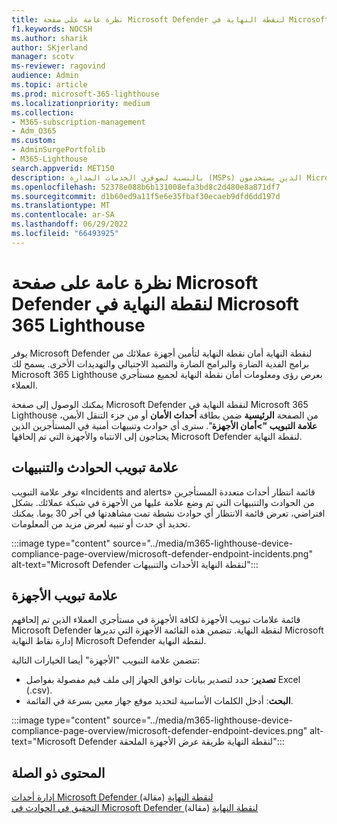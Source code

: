 ```yaml
---
title: نظرة عامة على صفحة Microsoft Defender لنقطة النهاية في Microsoft 365 Lighthouse
f1.keywords: NOCSH
ms.author: sharik
author: SKjerland
manager: scotv
ms-reviewer: ragovind
audience: Admin
ms.topic: article
ms.prod: microsoft-365-lighthouse
ms.localizationpriority: medium
ms.collection:
- M365-subscription-management
- Adm_O365
ms.custom:
- AdminSurgePortfolib
- M365-Lighthouse
search.appverid: MET150
description: بالنسبة لموفري الخدمات المدارة (MSPs) الذين يستخدمون Microsoft 365 Lighthouse، تعرف على كيفية عرض مخاطر الأمان.
ms.openlocfilehash: 52378e088b6b131008efa3bd8c2d480e8a871df7
ms.sourcegitcommit: d1b60ed9a11f5e6e35fbaf30ecaeb9dfd6dd197d
ms.translationtype: MT
ms.contentlocale: ar-SA
ms.lasthandoff: 06/29/2022
ms.locfileid: "66493925"
---
```

# <a name="overview-of-the-microsoft-defender-for-endpoint-page-in-microsoft-365-lighthouse"></a>نظرة عامة على صفحة Microsoft Defender لنقطة النهاية في Microsoft 365 Lighthouse

يوفر Microsoft Defender لنقطة النهاية أمان نقطة النهاية لتأمين أجهزة عملائك من برامج الفدية الضارة والبرامج الضارة والتصيد الاحتيالي والتهديدات الأخرى. يسمح لك Microsoft 365 Lighthouse بعرض رؤى ومعلومات أمان نقطة النهاية لجميع مستأجري العملاء.

يمكنك الوصول إلى صفحة Microsoft Defender لنقطة النهاية في Microsoft 365 Lighthouse من الصفحة **الرئيسية** ضمن بطاقة **أحداث الأمان** أو من جزء التنقل الأيمن، **علامة التبويب "\>أمان الأجهزة**". سترى أي حوادث وتنبيهات أمنية في المستأجرين الذين يحتاجون إلى الانتباه والأجهزة التي تم إلحاقها Microsoft Defender لنقطة النهاية.

## <a name="incidents-and-alerts-tab"></a>علامة تبويب الحوادث والتنبيهات

توفر علامة التبويب «Incidents and alerts» قائمة انتظار أحداث متعددة المستأجرين من الحوادث والتنبيهات التي تم وضع علامة عليها من الأجهزة في شبكة عملائك. بشكل افتراضي، تعرض قائمة الانتظار أي حوادث نشطة تمت مشاهدتها في آخر 30 يوما. يمكنك تحديد أي حدث أو تنبيه لعرض مزيد من المعلومات.

:::image type="content" source="../media/m365-lighthouse-device-compliance-page-overview/microsoft-defender-endpoint-incidents.png" alt-text="Microsoft Defender لنقطة النهاية الأحداث والتنبيهات":::

## <a name="devices-tab"></a>علامة تبويب الأجهزة

قائمة علامات تبويب الأجهزة لكافة الأجهزة في مستأجري العملاء الذين تم إلحاقهم Microsoft Defender لنقطة النهاية. تتضمن هذه القائمة الأجهزة التي تديرها Microsoft إدارة نقاط النهاية Microsoft Defender لنقطة النهاية.

تتضمن علامة التبويب "الأجهزة" أيضا الخيارات التالية:

- **تصدير**: حدد لتصدير بيانات توافق الجهاز إلى ملف قيم مفصولة بفواصل Excel (.csv).
- **البحث**: أدخل الكلمات الأساسية لتحديد موقع جهاز معين بسرعة في القائمة.

:::image type="content" source="../media/m365-lighthouse-device-compliance-page-overview/microsoft-defender-endpoint-devices.png" alt-text="Microsoft Defender لنقطة النهاية طريقة عرض الأجهزة الملحقة":::

## <a name="related-content"></a>المحتوى ذو الصلة
[إدارة أحداث Microsoft Defender لنقطة النهاية](../security/defender-endpoint/manage-incidents.md) (مقالة)\
[التحقيق في الحوادث في Microsoft Defender لنقطة النهاية](../security/defender-endpoint/investigate-incidents.md) (مقالة)
